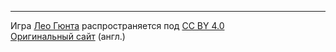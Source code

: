 ----
Игра [Лео Гюнта](https://graculusdroog.itch.io/) распространяется под [CC BY 4.0](https://creativecommons.org/licenses/by/4.0/)  
[Оригинальный сайт](https://vaarn.github.io/#/) (англ.)
